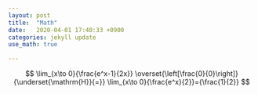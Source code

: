 ```yaml
---
layout: post
title:  "Math"
date:   2020-04-01 17:40:33 +0900
categories: jekyll update
use_math: true

---
```


$$
\lim_{x\to 0}{\frac{e^x-1}{2x}}
\overset{\left[\frac{0}{0}\right]}{\underset{\mathrm{H}}{=}}
\lim_{x\to 0}{\frac{e^x}{2}}={\frac{1}{2}}
$$